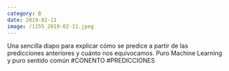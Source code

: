 ```yaml
--- 
category: B 
date: 2019-02-11 
image: /1155_2019-02-11.jpeg 
--- 
```


Una sencilla diapo para explicar cómo se predice a partir de las predicciones anteriores y cuánto nos equivocamos. Puro Machine Learning y puro sentido común #CONENTO #PREDICCIONES